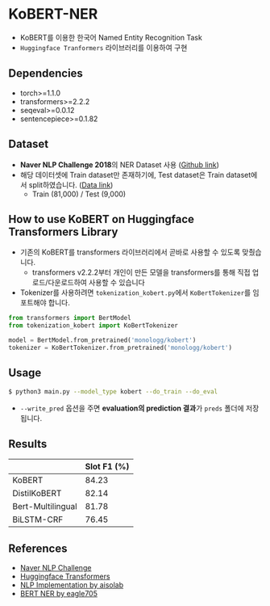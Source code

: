 # KoBERT-NER

- KoBERT를 이용한 한국어 Named Entity Recognition Task
- `Huggingface Tranformers` 라이브러리를 이용하여 구현

## Dependencies

- torch>=1.1.0
- transformers>=2.2.2
- seqeval>=0.0.12
- sentencepiece>=0.1.82

## Dataset

- **Naver NLP Challenge 2018**의 NER Dataset 사용 ([Github link](https://github.com/naver/nlp-challenge))
- 해당 데이터셋에 Train dataset만 존재하기에, Test dataset은 Train dataset에서 split하였습니다. ([Data link](https://github.com/aisolab/nlp_implementation/tree/master/Bidirectional_LSTM-CRF_Models_for_Sequence_Tagging/data))
  - Train (81,000) / Test (9,000)

## How to use KoBERT on Huggingface Transformers Library

- 기존의 KoBERT를 transformers 라이브러리에서 곧바로 사용할 수 있도록 맞췄습니다.
  - transformers v2.2.2부터 개인이 만든 모델을 transformers를 통해 직접 업로드/다운로드하여 사용할 수 있습니다
- Tokenizer를 사용하려면 `tokenization_kobert.py`에서 `KoBertTokenizer`를 임포트해야 합니다.

```python
from transformers import BertModel
from tokenization_kobert import KoBertTokenizer

model = BertModel.from_pretrained('monologg/kobert')
tokenizer = KoBertTokenizer.from_pretrained('monologg/kobert')
```

## Usage

```bash
$ python3 main.py --model_type kobert --do_train --do_eval
```

- `--write_pred` 옵션을 주면 **evaluation의 prediction 결과**가 `preds` 폴더에  저장됩니다.

## Results

|                   | Slot F1 (%) |
| ----------------- | ----------- |
| KoBERT            | 84.23       |
| DistilKoBERT      | 82.14       |
| Bert-Multilingual | 81.78       |
| BiLSTM-CRF        | 76.45       |

## References

- [Naver NLP Challenge](https://github.com/naver/nlp-challenge)
- [Huggingface Transformers](https://github.com/huggingface/transformers)
- [NLP Implementation by aisolab](https://github.com/aisolab/nlp_implementation)
- [BERT NER by eagle705](https://github.com/eagle705/pytorch-bert-crf-ner)
